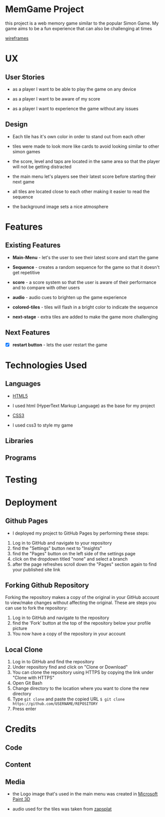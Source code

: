 # MemGame Project

this project is a web memory game similar to the popular Simon Game. My game aims to be a fun experience that can also be challenging at times

[wireframes](https://github.com/kordianbird/MemGame/tree/master/assets/wireframes)

# UX

## User Stories

* as a player I want to be able to play the game on any device

* as a player I want to be aware of my score

* as a player I want to experience the game without any issues

## Design

* Each tile has it's own color in order to stand out from each other

* tiles were made to look more like cards to avoid looking similar to other simon games

* the score, level and taps are located in the same area so that the player will not be getting distracted

* the main menu let's players see their latest score before starting their next game

* all tiles are located close to each other making it easier to read the sequence

* the background image sets a nice atmosphere 

# Features

## Existing Features

* __Main-Menu__ - let's the user to see their latest score and start the game

* __Sequence__ - creates a random sequence for the game so that it doesn't get repetitive

* __score__ - a score system so that the user is aware of their performance and to compare with other users

* __audio__ - audio cues to brighten up the game experience

* __colored-tiles__ - tiles will flash in a bright color to indicate the sequence

* __next-stage__ - extra tiles are added to make the game more challenging


## Next Features

- [x] __restart button__ - lets the user restart the game


# Technologies Used

## Languages

* [HTML5](https://en.wikipedia.org/wiki/HTML)
- I used html (HyperText Markup Language) as the base for my project

* [CSS3](https://en.wikipedia.org/wiki/CSS)
- I used css3 to style my game 


## Libraries

## Programs



# Testing



# Deployment

## Github Pages

* I deployed my project to GitHub Pages by performing these steps:

1. Log in to GitHub and navigate to your repository
2. find the "Settings" button next to "Insights"
3. find the "Pages" button on the left side of the settings page
4. click on the dropdown titled "none" and select a branch
5. after the page refreshes scroll down the "Pages" section again to find your published site link


## Forking Github Repository

Forking the repository makes a copy of the original in your GitHub account to view/make changes without affecting the original.
These are steps you can use to fork the repository:

1. Log in to GitHub and navigate to the repository
2. find the 'Fork' button at the top of the repository below your profile picture 
3. You now have a copy of the repository in your account


## Local Clone

1. Log in to GitHub and find the repository
2. Under repository find and click on "Clone or Download"
3. You can clone the repository using HTTPS by copying the link under "Clone with HTTPS"
4. Open Git Bash 
5. Change directory to the location where you want to clone the new directory
6. Type `git clone` and paste the copied URL 
`$ git clone https://github.com/USERNAME/REPOSITORY`
7. Press enter


# Credits

## Code

## Content

## Media

* the Logo image that's used in the main menu was created in [Microsoft Paint 3D](https://www.microsoft.com/en-us/p/paint-3d/9nblggh5fv99?activetab=pivot:overviewtab)

* audio used for the tiles was taken from [zapsplat](https://www.zapsplat.com/page/4/?s=tile&post_type=music&sound-effect-category-id)
